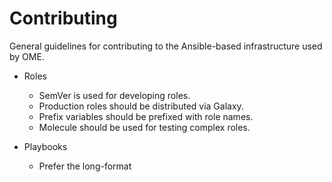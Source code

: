 # Contributing

General guidelines for contributing to the Ansible-based
infrastructure used by OME.

* Roles
  - SemVer is used for developing roles.
  - Production roles should be distributed via Galaxy.
  - Prefix variables should be prefixed with role names.
  - Molecule should be used for testing complex roles.

* Playbooks
  - Prefer the long-format
